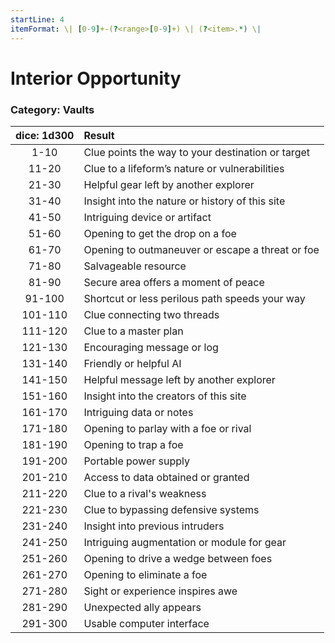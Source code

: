 ```yaml
---
startLine: 4
itemFormat: \| [0-9]+-(?<range>[0-9]+) \| (?<item>.*) \|
---
```

# Interior Opportunity
### Category: Vaults

| dice: 1d300 | Result |
|:----:|:-------|
| 1-10 | Clue points the way to your destination or target |
| 11-20 | Clue to a lifeform’s nature or vulnerabilities |
| 21-30 | Helpful gear left by another explorer |
| 31-40 | Insight into the nature or history of this site |
| 41-50 | Intriguing device or artifact |
| 51-60 | Opening to get the drop on a foe |
| 61-70 | Opening to outmaneuver or escape a threat or foe |
| 71-80 | Salvageable resource |
| 81-90 | Secure area offers a moment of peace |
| 91-100 | Shortcut or less perilous path speeds your way |
| 101-110 | Clue connecting two threads |
| 111-120 | Clue to a master plan |
| 121-130 | Encouraging message or log |
| 131-140 | Friendly or helpful AI |
| 141-150 | Helpful message left by another explorer |
| 151-160 | Insight into the creators of this site |
| 161-170 | Intriguing data or notes |
| 171-180 | Opening to parlay with a foe or rival |
| 181-190 | Opening to trap a foe |
| 191-200 | Portable power supply |
| 201-210 | Access to data obtained or granted |
| 211-220 | Clue to a rival&#x27;s weakness |
| 221-230 | Clue to bypassing defensive systems |
| 231-240 | Insight into previous intruders |
| 241-250 | Intriguing augmentation or module for gear |
| 251-260 | Opening to drive a wedge between foes |
| 261-270 | Opening to eliminate a foe |
| 271-280 | Sight or experience inspires awe |
| 281-290 | Unexpected ally appears |
| 291-300 | Usable computer interface |